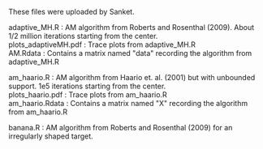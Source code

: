 These files were uploaded by Sanket.

adaptive_MH.R         :  AM algorithm from Roberts and Rosenthal (2009).  About 1/2 million iterations starting from the center. <br>
plots_adaptiveMH.pdf  :  Trace plots from adaptive_MH.R <br>
AM.Rdata              :  Contains a matrix named "data" recording the algorithm from adaptive_MH.R <br>


am_haario.R           :  AM algorithm from Haario et. al. (2001) but with unbounded support.  1e5 iterations starting from the center. <br>
plots_haario.pdf      :  Trace plots from am_haario.R <br>
am_haario.Rdata       :  Contains a matrix named "X" recording the algorithm from am_haario.R <br>


banana.R              :  AM algorithm from Roberts and Rosenthal (2009) for an irregularly shaped target.
